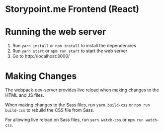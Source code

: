 # Storypoint.me Frontend (React)

# Running the web server
1. Run `yarn install` or `npm install` to install the dependencies
2. Run `yarn start` or `npm run start` to start the web server
3. Go to http://localhost:3000/

# Making Changes
The webpack-dev-server provides live reload when making changes to the HTML and JS files.

When making changes to the Sass files, run `yarn build-css` or `npm run build-css` to rebuild the CSS file from Sass.

For allowing live reload on Sass files, run `yarn watch-css` or `npm run watch-css`.